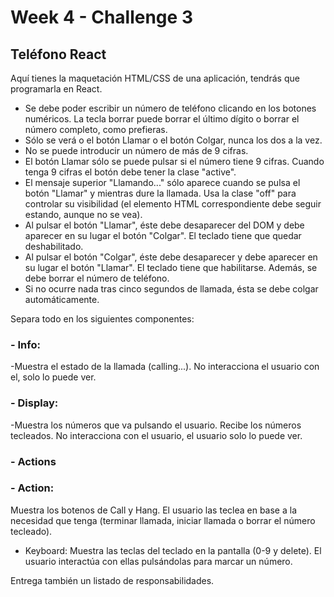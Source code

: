 # Week 4 - Challenge 3

## Teléfono React

Aquí tienes la maquetación HTML/CSS de una aplicación, tendrás que programarla en React.

- Se debe poder escribir un número de teléfono clicando en los botones numéricos. La tecla borrar puede borrar el último dígito o borrar el número completo, como prefieras.
- Sólo se verá o el botón Llamar o el botón Colgar, nunca los dos a la vez.
- No se puede introducir un número de más de 9 cifras.
- El botón Llamar sólo se puede pulsar si el número tiene 9 cifras. Cuando tenga 9 cifras el botón debe tener la clase "active".
- El mensaje superior "Llamando..." sólo aparece cuando se pulsa el botón "Llamar" y mientras dure la llamada. Usa la clase "off" para controlar su visibilidad (el elemento HTML correspondiente debe seguir estando, aunque no se vea).
- Al pulsar el botón "Llamar", éste debe desaparecer del DOM y debe aparecer en su lugar el botón "Colgar". El teclado tiene que quedar deshabilitado.
- Al pulsar el botón "Colgar", éste debe desaparecer y debe aparecer en su lugar el botón "Llamar". El teclado tiene que habilitarse. Además, se debe borrar el número de teléfono.
- Si no ocurre nada tras cinco segundos de llamada, ésta se debe colgar automáticamente.

Separa todo en los siguientes componentes:

### - Info:

-Muestra el estado de la llamada (calling...). No interacciona el usuario con el, solo lo puede ver.

### - Display:

-Muestra los números que va pulsando el usuario. Recibe los números tecleados. No interacciona con el usuario, el usuario solo lo puede ver.

### - Actions

### - Action:

Muestra los botenos de Call y Hang. El usuario las teclea en base a la necesidad que tenga (terminar llamada, iniciar llamada o borrar el número tecleado).

- Keyboard: Muestra las teclas del teclado en la pantalla (0-9 y delete). El usuario interactúa con ellas pulsándolas para marcar un número.

Entrega también un listado de responsabilidades.
